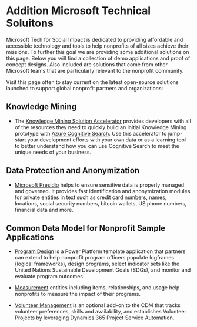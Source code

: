 # Addition Microsoft Technical Soluitons 

Microsoft Tech for Social Impact is dedicated to providing affordable and accessible technology and tools to 
help nonprofits of all sizes achieve their missions. To further this goal we are providing some additional solutions on this page.  Below you will find a collection of demo applications and proof of concept designs.  Also included are solutions that come from other Microsoft teams that are particularly relevant to the nonprofit community.

Visit this page often to stay current on the latest open-source solutions launched to support global nonprofit partners and organizations:   



<h2>Knowledge Mining</h2>

* The [Knowledge Mining Solution Accelerator](https://github.com/Azure-Samples/azure-search-knowledge-mining) provides developers with all of the resources they need to quickly build an initial Knowledge Mining prototype with [Azure Cognitive Search](https://docs.microsoft.com/azure/search/cognitive-search-concept-intro). Use this accelerator to jump-start your development efforts with your own data or as a learning tool to better understand how you can use Cognitive Search to meet the unique needs of your business.


<h2>Data Protection and Anonymization</h2>

* [Microsoft Presidio](https://github.com/microsoft/presidio) helps to ensure sensitive data is properly managed and governed. It provides fast identification and anonymization modules for private entities in text such as credit card numbers, names, locations, social security numbers, bitcoin wallets, US phone numbers, financial data and more.


<h2>Common Data Model for Nonprofit Sample Applications</h2>

* [Program Design](https://github.com/microsoft/Industry-Accelerator-Nonprofit/releases) is a Power Platform template application that partners can extend to help nonprofit program officers populate logframes (logical frameworks), design programs, select indicator sets like the United Nations Sustainable Development Goals (SDGs), and monitor and evaluate program outcomes. 

* [Measurement](https://github.com/microsoft/Industry-Accelerator-Nonprofit/releases/download/v2.2.3.1/NFP.Accelerator.2.2.-.IATI.User.Guide.docx) entities including items, relationships, and usage help nonprofits to measure the impact of their programs.   

* [Volunteer Management](http://Volunteer) is an optional add-on to the CDM that tracks volunteer preferences, skills and availability,  and establishes Volunteer Projects by leveraging Dynamics 365 Project Service Automation. 





